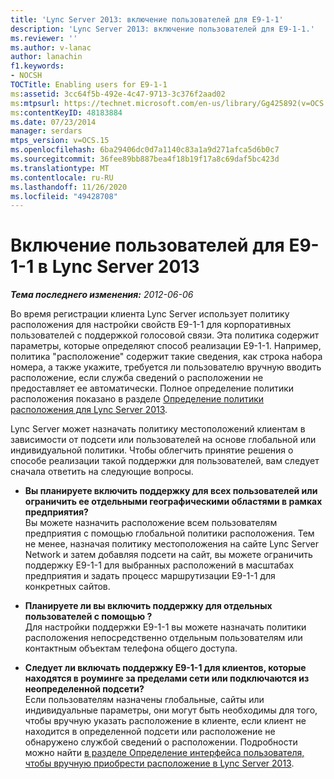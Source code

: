 ```yaml
---
title: 'Lync Server 2013: включение пользователей для E9-1-1'
description: 'Lync Server 2013: включение пользователей для E9-1-1.'
ms.reviewer: ''
ms.author: v-lanac
author: lanachin
f1.keywords:
- NOCSH
TOCTitle: Enabling users for E9-1-1
ms:assetid: 3cc64f5b-492e-4c47-9713-3c376f2aad02
ms:mtpsurl: https://technet.microsoft.com/en-us/library/Gg425892(v=OCS.15)
ms:contentKeyID: 48183884
ms.date: 07/23/2014
manager: serdars
mtps_version: v=OCS.15
ms.openlocfilehash: 6ba29406dc0d7a1140c83a1a9d271afca5d6b0c7
ms.sourcegitcommit: 36fee89bb887bea4f18b19f17a8c69daf5bc423d
ms.translationtype: MT
ms.contentlocale: ru-RU
ms.lasthandoff: 11/26/2020
ms.locfileid: "49428708"
---
```

# <a name="enabling-users-for-e9-1-1-in-lync-server-2013"></a>Включение пользователей для E9-1-1 в Lync Server 2013

<div data-xmlns="http://www.w3.org/1999/xhtml">

<div class="topic" data-xmlns="http://www.w3.org/1999/xhtml" data-msxsl="urn:schemas-microsoft-com:xslt" data-cs="https://msdn.microsoft.com/">

<div data-asp="https://msdn2.microsoft.com/asp">



</div>

<div id="mainSection">

<div id="mainBody">

<span> </span>

_**Тема последнего изменения:** 2012-06-06_

Во время регистрации клиента Lync Server использует политику расположения для настройки свойств E9-1-1 для корпоративных пользователей с поддержкой голосовой связи. Эта политика содержит параметры, которые определяют способ реализации E9-1-1. Например, политика "расположение" содержит такие сведения, как строка набора номера, а также укажите, требуется ли пользователю вручную вводить расположение, если служба сведений о расположении не предоставляет ее автоматически. Полное определение политики расположения показано в разделе [Определение политики расположения для Lync Server 2013](lync-server-2013-defining-the-location-policy.md).

Lync Server может назначать политику местоположений клиентам в зависимости от подсети или пользователей на основе глобальной или индивидуальной политики. Чтобы облегчить принятие решения о способе реализации такой поддержки для пользователей, вам следует сначала ответить на следующие вопросы.

  - **Вы планируете включить поддержку для всех пользователей или ограничить ее отдельными географическими областями в рамках предприятия?**  
    Вы можете назначить расположение всем пользователям предприятия с помощью глобальной политики расположения. Тем не менее, назначая политику местоположения на сайте Lync Server Network и затем добавляя подсети на сайт, вы можете ограничить поддержку E9-1-1 для выбранных расположений в масштабах предприятия и задать процесс маршрутизации E9-1-1 для конкретных сайтов.

<!-- end list -->

  - **Планируете ли вы включить поддержку для отдельных пользователей с помощью ?**  
    Для настройки поддержки E9-1-1 вы можете назначать политики расположения непосредственно отдельным пользователям или контактным объектам телефона общего доступа.

<!-- end list -->

  - **Следует ли включать поддержку E9-1-1 для клиентов, которые находятся в роуминге за пределами сети или подключаются из неопределенной подсети?**  
    Если пользователям назначены глобальные, сайты или индивидуальные параметры, они могут быть необходимы для того, чтобы вручную указать расположение в клиенте, если клиент не находится в определенной подсети или расположение не обнаружено службой сведений о расположении. Подробности можно найти [в разделе Определение интерфейса пользователя, чтобы вручную приобрести расположение в Lync Server 2013](lync-server-2013-defining-the-user-experience-for-manually-acquiring-a-location.md).

</div>

<span> </span>

</div>

</div>

</div>

